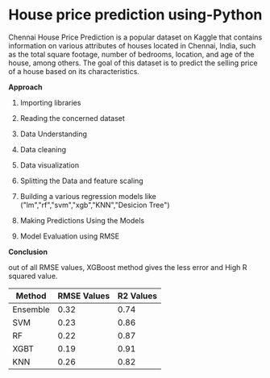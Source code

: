 # House price prediction using-Python

Chennai House Price Prediction is a popular dataset on Kaggle that contains information on various attributes of houses located in Chennai, India, such as the total square footage, number of bedrooms, location, and age of the house, among others. The goal of this dataset is to predict the selling price of a house based on its characteristics.

**Approach**

1) Importing libraries

2) Reading the concerned dataset

3) Data Understanding

4) Data cleaning

5) Data visualization

6) Splitting the Data and feature scaling

7) Building a various regression models like ("lm","rf","svm","xgb","KNN","Desicion Tree")

8) Making Predictions Using the Models

9) Model Evaluation using RMSE

**Conclusion**

out of all RMSE values, XGBoost method gives the less error and High R squared value.

|Method | RMSE Values | R2 Values | 
| ----------- | ----------- | ----------- |
| Ensemble | 0.32 | 0.74 |
| SVM | 0.23 | 0.86 |
| RF  | 0.22 | 0.87 |
| XGBT | 0.19 | 0.91 |
| KNN | 0.26 | 0.82 |
